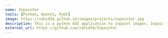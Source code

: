 ```yaml
---
name: Inpainter
tools: [Python, OpenCV, PyQt]
image: https://zahid58.github.io/images/projects/inpainter.jpg
description: This is a python GUI application to inpaint images. Inpainting is a set of image processing algorithms where damaged, missing or unwanted parts of an image are filled in using the neighbouring pixels. It can also be used to remove forground objects. 
external_url: https://github.com/zahid58/Inpainter
---
```





<!-- # The Movies Project

The Movies Project is something like **Netflix**, the only difference is that **it's not real**! It doesn't exist! I just created it to demonstrate how the **showcase** page looks like and how you can write whatever you want with full markdown support.

![preview](https://www.sketchappsources.com/resources/source-image/we-were-soldiers-landing-page-dbruggisser.jpg)

## Search Movies

![search](https://www.sketchappsources.com/resources/source-image/microsoft-windows-10-virtual-keyboard-diogo-sousa.png)

<p class="text-center">
{% include elements/button.html link="https://github.com/YoussefRaafatNasry/portfolYOU" text="Learn More" %}
</p> -->
